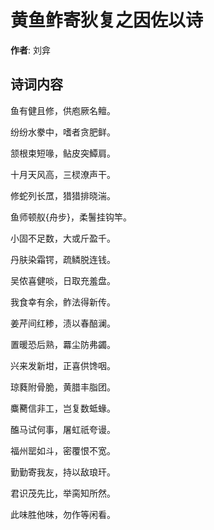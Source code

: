 # 黄鱼鲊寄狄复之因佐以诗

**作者**: 刘弇

## 诗词内容

鱼有健且修，供庖厥名鳣。

纷纷水豢中，嗜者贪肥鲜。

颔根束短喙，鲇皮突鱏肩。

十月天风高，三棂潦声干。

修蛇列长罛，猎猎排晓湍。

鱼师顿舣{舟步}，柔鬐挂钩竿。

小固不足数，大或斤盈千。

丹肤染霜锷，疏鳞脱连钱。

吴侬喜健啖，日取充羞盘。

我食幸有余，鲊法得新传。

姜芹间红糁，渍以春醅澜。

置暖恐后熟，羃尘防弗蠲。

兴来发新坩，正喜供馋咽。

琼蕤附骨脆，黄腊丰脂团。

麋臡信非工，岂复数蚳蝝。

醢马试何事，屠虹祇夸谩。

福州罂如斗，密覆恨不宽。

勤勤寄我友，持以敌琅玕。

君识茂先比，举脔知所然。

此味胜他味，勿作等闲看。

